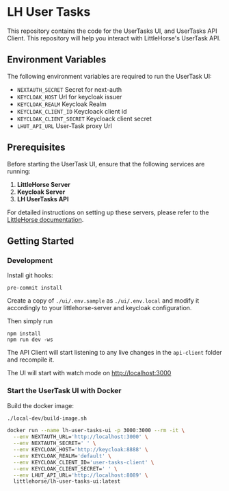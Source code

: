 # LH User Tasks

This repository contains the code for the UserTasks UI, and UserTasks API Client. This repository will help you interact with LittleHorse's UserTask API.

## Environment Variables

The following environment variables are required to run the UserTask UI:

- `NEXTAUTH_SECRET` Secret for next-auth
- `KEYCLOAK_HOST` Url for keycloak issuer
- `KEYCLOAK_REALM` Keycloak Realm
- `KEYCLOAK_CLIENT_ID` Keycloack client id
- `KEYCLOAK_CLIENT_SECRET` Keycloack client secret
- `LHUT_API_URL` User-Task proxy Url

## Prerequisites

Before starting the UserTask UI, ensure that the following services are running:

1. **LittleHorse Server**
2. **Keycloak Server**
3. **LH UserTasks API**

For detailed instructions on setting up these servers, please refer to the [LittleHorse documentation](https://github.com/littlehorse-enterprises/lh-user-tasks-api/blob/main/README.md).

## Getting Started

### Development

Install git hooks:

```shell
pre-commit install
```

Create a copy of `./ui/.env.sample` as `./ui/.env.local` and modify it accordingly to your littlehorse-server and keycloak configuration.

Then simply run

```shell
npm install
npm run dev -ws
```

The API Client will start listening to any live changes in the `api-client` folder and recompile it.

The UI will start with watch mode on [http://localhost:3000](http://localhost:3000)

### Start the UserTask UI with Docker

Build the docker image:

```sh
./local-dev/build-image.sh
```

```bash
docker run --name lh-user-tasks-ui -p 3000:3000 --rm -it \
  --env NEXTAUTH_URL='http://localhost:3000' \
  --env NEXTAUTH_SECRET=' ' \
  --env KEYCLOAK_HOST='http://keycloak:8888' \
  --env KEYCLOAK_REALM='default' \
  --env KEYCLOAK_CLIENT_ID='user-tasks-client' \
  --env KEYCLOAK_CLIENT_SECRET=' ' \
  --env LHUT_API_URL='http://localhost:8089' \
  littlehorse/lh-user-tasks-ui:latest
```
